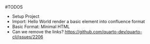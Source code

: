#TODOS
- Setup Project
- Import: Hello World render a basic element into confluence format
- Basic Format: Minimal HTML
- Can we remove the links?  https://github.com/quarto-dev/quarto-cli/issues/2206
